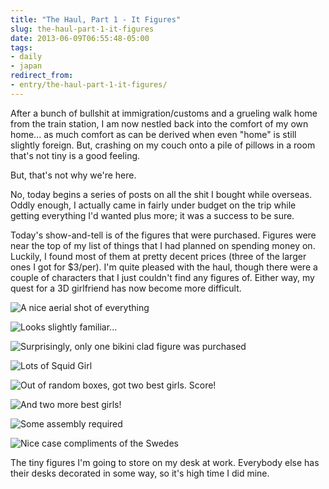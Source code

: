 ```yaml
---
title: "The Haul, Part 1 - It Figures"
slug: the-haul-part-1-it-figures
date: 2013-06-09T06:55:48-05:00
tags:
- daily
- japan
redirect_from:
- entry/the-haul-part-1-it-figures/
---
```

After a bunch of bullshit at immigration/customs and a grueling walk home from the train station, I am now nestled back into the comfort of my own home... as much comfort as can be derived when even "home" is still slightly foreign. But, crashing on my couch onto a pile of pillows in a room that's not tiny is a good feeling.

But, that's not why we're here.

No, today begins a series of posts on all the shit I bought while overseas. Oddly enough, I actually came in fairly under budget on the trip while getting everything I'd wanted plus more; it was a success to be sure.

Today's show-and-tell is of the figures that were purchased. Figures were near the top of my list of things that I had planned on spending money on. Luckily, I found most of them at pretty decent prices (three of the larger ones I got for $3/per). I'm quite pleased with the haul, though there were a couple of characters that I just couldn't find any figures of. Either way, my quest for a 3D girlfriend has now become more difficult.

![](http://i.imgur.com/m5GgF4dh.jpg "A nice aerial shot of everything")

![](http://i.imgur.com/4HrCUEfh.jpg "Looks slightly familiar...")

![](http://i.imgur.com/GHYomSTh.jpg "Surprisingly, only one bikini clad figure was purchased")

![](http://i.imgur.com/wBKLKKTh.jpg "Lots of Squid Girl")

![](http://i.imgur.com/Js4fjKdh.jpg "Out of random boxes, got two best girls. Score!")

![](http://i.imgur.com/uf1YQTJh.jpg "And two more best girls!")

![](http://i.imgur.com/OMrriC9h.jpg "Some assembly required")

![](http://i.imgur.com/jOschpwh.jpg "Nice case compliments of the Swedes")

The tiny figures I'm going to store on my desk at work. Everybody else has their desks decorated in some way, so it's high time I did mine.
